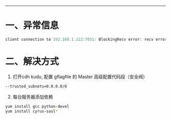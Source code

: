 




---
# 一、异常信息
```java
client connection to 192.168.1.222:7051: BlockingRecv error: recv error: Connection reset by peer (e
```

# 二、解决方式
1. 打开cdh kudu, 配置 gflagfile 的 Master 高级配置代码段（安全阀）
```bash
--trusted_subnets=0.0.0.0/0
```
2. 每台服务器添加依赖
```bash
yum install gcc python-devel
yum install cyrus-sasl*
```